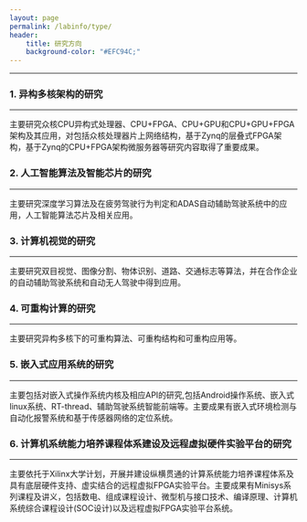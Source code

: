 ```yaml
---
layout: page
permalink: /labinfo/type/
header:
    title: 研究方向
    background-color: "#EFC94C;"
---
```


---

### 1. 异构多核架构的研究    

---

主要研究众核CPU异构式处理器、CPU+FPGA、CPU+GPU和CPU+GPU+FPGA架构及其应用，对包括众核处理器片上网络结构，基于Zynq的层叠式FPGA架构，基于Zynq的CPU+FPGA架构微服务器等研究内容取得了重要成果。

### 2. 人工智能算法及智能芯片的研究

---
  

主要研究深度学习算法及在疲劳驾驶行为判定和ADAS自动辅助驾驶系统中的应用，人工智能算法芯片及相关应用。

### 3. 计算机视觉的研究  

---

主要研究双目视觉、图像分割、物体识别、道路、交通标志等算法，并在合作企业的自动辅助驾驶系统和自动无人驾驶中得到应用。

### 4. 可重构计算的研究  

---

主要研究异构多核下的可重构算法、可重构结构和可重构应用等。

### 5. 嵌入式应用系统的研究    

---

主要包括对嵌入式操作系统内核及相应API的研究,包括Android操作系统、嵌入式linux系统、RT-thread、辅助驾驶系统智能前端等。主要成果有嵌入式环境检测与自动化报警系统和基于传感器网络的定位系统。

### 6. 计算机系统能力培养课程体系建设及远程虚拟硬件实验平台的研究  

---

主要依托于Xilinx大学计划，开展并建设纵横贯通的计算系统能力培养课程体系及具有底层硬件支持、虚实结合的远程虚拟FPGA实验平台。主要成果有Minisys系列课程及讲义，包括数电、组成课程设计、微型机与接口技术、编译原理、计算机系统综合课程设计(SOC设计)以及远程虚拟FPGA实验平台系统。
